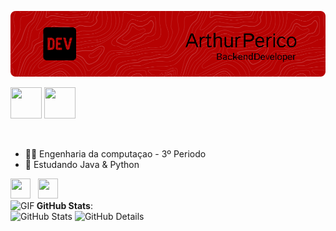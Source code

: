 ![Banner](./1.png)

<td><a href="mailto:arthurperico1212@gmail.com" target="_blank"><img src="https://joaopauloaramuni.github.io/image/gmail3.png?raw=true" width="50px" height="50px"/></a>
</td>
<td><a href="https://wa.me/5531992866512" target="_blank"><img src="https://joaopauloaramuni.github.io/image/wpp2.png?raw=true" width="50px" height="50px"/></a>
</td>

<br>  <!-- Adiciona uma quebras de linha -->




- 👨‍🎓 Engenharia da computaçao - 3º Periodo
- 📕 Estudando Java & Python
  
</td>
 <code><a href="https://www.python.org/" target="_blank"><img width="32" height="32" src="https://joaopauloaramuni.github.io/image/python.png?raw=true"/></a></code>
&nbsp; 
</td>
<code><a href="https://www.java.com/pt-BR/" target="_blank"><img width="32" height="32" src="https://joaopauloaramuni.github.io/image/java.png?raw=true"/></a></code>
&nbsp; 
</td>

<br>
<img height="20" alt="GIF" src="https://github.com/arthurperico/arthurperico/blob/c0007529d1c2f8a7b04fad9a91da960e9625ad6d/resources/Icons/Animated/stats-graphic.gif?raw=true"/><b> GitHub Stats</b>:

<div>
<img alt="GitHub Stats" width="195px" src="http://github-profile-summary-cards.vercel.app/api/cards/stats?username=arthurperico&theme=github_dark"/>

 <img alt="GitHub Details" width="400px" src="http://github-profile-summary-cards.vercel.app/api/cards/profile-details?username=arthurperico&theme=github_dark"/>
<br>




